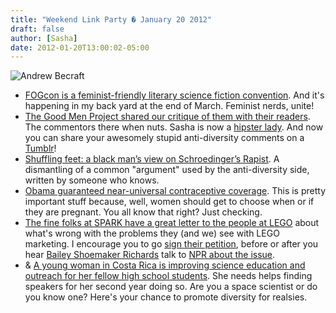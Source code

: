 ```yaml
---
title: "Weekend Link Party � January 20 2012"
draft: false
author: [Sasha]
date: 2012-01-20T13:00:02-05:00
---
```


![Andrew Becraft](http://www.morethanmen.org/wp-content/uploads/2012/01/2943766324_6e7a0a408e_m1.jpg)

- [FOGcon is a feminist-friendly literary science fiction convention](http://aqueductpress.blogspot.com/2012/01/fogcon-literary-feminist-friendly.html). And it's happening in my back yard at the end of March. Feminist nerds, unite!
- [The Good Men Project shared our critique of them with their readers](http://goodmenproject.com/featured-content/patriarchy-messes-with-all-of-us/). The commentors there when nuts. Sasha is now a [hipster lady](http://www.pixlee.net/?p=55). And now you can share your awesomely stupid anti-diversity comments on a [Tumblr](http://lookhipsterlady.tumblr.com/)!
- [Shuffling feet: a black man’s view on Schroedinger’s Rapist](http://freethoughtblogs.com/crommunist/2012/01/16/shuffling-feet-a-black-mans-view-on-schroedingers-rapist/). A dismantling of a common "argument" used by the anti-diversity side, written by someone who knows.
- [Obama guaranteed near-universal contraceptive coverage](http://thinkprogress.org/health/2012/01/20/407994/obama-administration-approves-rule-that-guarantees-near-universal-contraceptive-coverage/?mobile=nc). This is pretty important stuff because, well, women should get to choose when or if they are pregnant. You all know that right? Just checking.
- [The fine folks at SPARK have a great letter to the people at LEGO](http://www.sparksummit.com/2012/01/20/our-letter-to-lego/) about what's wrong with the problems they (and we) see with LEGO marketing. I encourage you to go [sign their petition](http://www.change.org/petitions/tell-lego-to-stop-selling-out-girls-liberatelegos), before or after you hear [Bailey Shoemaker Richards](http://twitter.com/#!/the_author_) talk to [NPR about the issue](http://www.npr.org/2012/01/18/145397007/gender-controversy-stacks-up-against-lego-friends).
- & [A young woman in Costa Rica is improving science education and outreach for her fellow high school students](http://www.spacetweepsociety.org/2012/01/20/pictor-project-2012/). She needs helps finding speakers for her second year doing so. Are you a space scientist or do you know one? Here's your chance to promote diversity for realsies.
